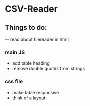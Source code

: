 # CSV-Reader
 

 ## Things to do:

 -- read about filereader in html

### main JS
 - add table heading
 - remove double quotes from strings 

### css file
 - make table responsive
 - think of a layout:
